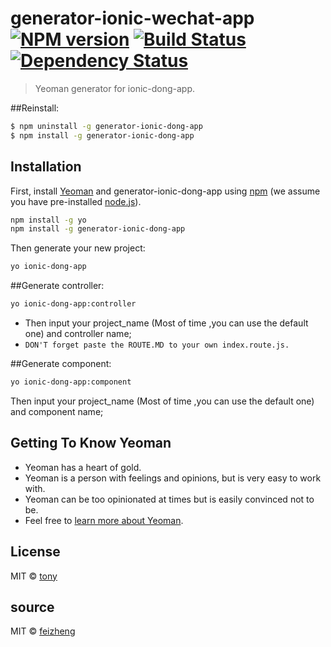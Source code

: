 # generator-ionic-wechat-app [![NPM version][npm-image]][npm-url] [![Build Status][travis-image]][travis-url] [![Dependency Status][daviddm-image]][daviddm-url]
> Yeoman generator for ionic-dong-app.

##Reinstall:
```bash
$ npm uninstall -g generator-ionic-dong-app
$ npm install -g generator-ionic-dong-app
```
## Installation

First, install [Yeoman](http://yeoman.io) and generator-ionic-dong-app using [npm](https://www.npmjs.com/) (we assume you have pre-installed [node.js](https://nodejs.org/)).

```bash
npm install -g yo
npm install -g generator-ionic-dong-app
```

Then generate your new project:

```bash
yo ionic-dong-app
```

##Generate controller:
```bash
yo ionic-dong-app:controller
```
+ Then input your project_name (Most of time ,you can use the default one) and controller name;
+ `DON'T forget paste the ROUTE.MD to your own index.route.js.`


##Generate component:
```bash
yo ionic-dong-app:component
```
Then input your project_name (Most of time ,you can use the default one) and component name;


## Getting To Know Yeoman

 * Yeoman has a heart of gold.
 * Yeoman is a person with feelings and opinions, but is very easy to work with.
 * Yeoman can be too opinionated at times but is easily convinced not to be.
 * Feel free to [learn more about Yeoman](http://yeoman.io/).

## License

MIT © [tony](https://github.com/smalleast)

## source

MIT © [feizheng](https://github.com/afeiship)


[npm-image]: https://badge.fury.io/js/generator-ionic-dong-app.svg
[npm-url]: https://npmjs.org/package/generator-ionic-dong-app
[travis-image]: https://travis-ci.org/afeiship/generator-ionic-dong-app.svg?branch=master
[travis-url]: https://travis-ci.org/afeiship/generator-ionic-dong-app
[daviddm-image]: https://david-dm.org/afeiship/generator-ionic-dong-app.svg?theme=shields.io
[daviddm-url]: https://david-dm.org/afeiship/generator-ionic-dong-app
[yeoman-docs]: http://yeoman.io/generator/actions_remote.html
[mes-fs]: https://github.com/sboudrias/mem-fs
